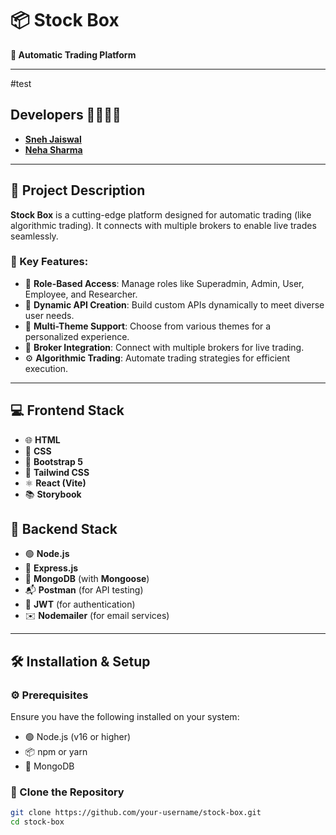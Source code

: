 # 📦 Stock Box

**🚀 Automatic Trading Platform**

---
#test
## Developers 👩‍💻👨‍💻

- [**Sneh Jaiswal**](https://github.com/snehpnp)
- [**Neha Sharma**](https://github.com/NehaSharma3496)

---

## 📝 Project Description

**Stock Box** is a cutting-edge platform designed for automatic trading (like algorithmic trading). It connects with multiple brokers to enable live trades seamlessly.

### 🎯 Key Features:

- 🏢 **Role-Based Access**: Manage roles like Superadmin, Admin, User, Employee, and Researcher.
- 🔄 **Dynamic API Creation**: Build custom APIs dynamically to meet diverse user needs.
- 🎨 **Multi-Theme Support**: Choose from various themes for a personalized experience.
- 🤝 **Broker Integration**: Connect with multiple brokers for live trading.
- ⚙️ **Algorithmic Trading**: Automate trading strategies for efficient execution.

---

## 💻 Frontend Stack

- 🌐 **HTML**
- 🎨 **CSS**
- 💎 **Bootstrap 5**
- 🎨 **Tailwind CSS**
- ⚛️ **React (Vite)**
- 📚 **Storybook**

## 🔧 Backend Stack

- 🟢 **Node.js**
- 🚀 **Express.js**
- 🍃 **MongoDB** (with **Mongoose**)
- 📬 **Postman** (for API testing)
- 🔑 **JWT** (for authentication)
- ✉️ **Nodemailer** (for email services)

---

## 🛠️ Installation & Setup

### ⚙️ Prerequisites

Ensure you have the following installed on your system:

- 🟢 Node.js (v16 or higher)
- 📦 npm or yarn
- 🍃 MongoDB

### 🔽 Clone the Repository

```bash
git clone https://github.com/your-username/stock-box.git
cd stock-box
```
